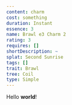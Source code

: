 ```yaml
---
content: charm
cost: something
duration: Instant
essence: 3
name: Brawl e3 Charm 2
rating: 3
requires: []
shortDescription: ~
splat: Second Sunrise
tags: []
trait: Brawl
tree: Coil
type: Simple
---
```


Hello **world**!
